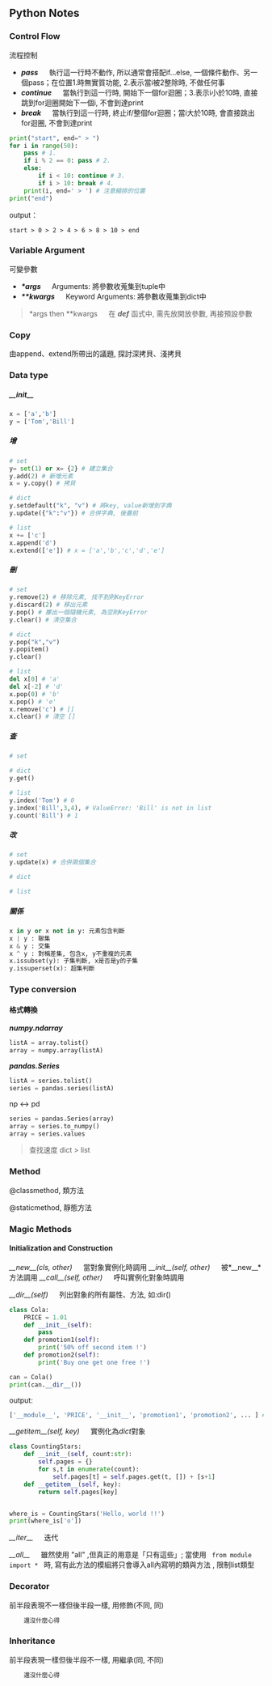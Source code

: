 ## Python Notes

### Control Flow
流程控制
+ ___pass___ &emsp; 執行這一行時不動作, 所以通常會搭配if...else, 一個條件動作、另一個pass；在位置1.時無實質功能, 2.表示當i被2整除時, 不做任何事 </li>
+ ___continue___ &emsp; 當執行到這一行時, 開始下一個for迴圈；3.表示i小於10時, 直接跳到for迴圈開始下一個i, 不會到達print </li>
+ ___break___ &emsp; 當執行到這一行時, 終止if/整個for迴圈；當i大於10時, 會直接跳出for迴圈, 不會到達print </li>

```python
print("start", end=" > ")
for i in range(50):
    pass # 1.
    if i % 2 == 0: pass # 2.
    else:
        if i < 10: continue # 3.
        if i > 10: break # 4.
    print(i, end=' > ') # 注意縮排的位置
print("end")
```
   
output：

    start > 0 > 2 > 4 > 6 > 8 > 10 > end

### Variable Argument
可變參數 
    
+ ___\*args___ &emsp; Arguments: 將參數收蒐集到tuple中 
+ ___\*\*kwargs___ &emsp; Keyword Arguments: 將參數收蒐集到dict中

>\*args then \*\*kwargs &emsp; 在 ___def___ 函式中, 需先放開放參數, 再接預設參數

### Copy

由append、extend所帶出的議題, 探討深拷貝、淺拷貝

### Data type

##### \_\_init__
```python
x = ['a','b']
y = ['Tom','Bill']
```

##### 增
```python
# set
y= set(1) or x= {2} # 建立集合
y.add(2) # 新增元素 
x = y.copy() # 拷貝 

# dict
y.setdefault("k", "v") # 將key, value新增到字典
y.update({"k":"v"}) # 合併字典, 後蓋前

# list
x += ['c'] 
x.append('d')
x.extend(['e']) # x = ['a','b','c','d','e']

```

##### 刪
```python
# set
y.remove(2) # 移除元素, 找不到則KeyError
y.discard(2) # 移出元素
y.pop() # 擲出一個隨機元素, 為空則KeyError
y.clear() # 清空集合

# dict
y.pop("k","v")
y.popitem()
y.clear()

# list
del x[0] # 'a'
del x[-2] # 'd'
x.pop(0) # 'b'
x.pop() # 'e'
x.remove('c') # []
x.clear() # 清空 []

```

##### 查

```python
# set

# dict
y.get()

# list
y.index('Tom') # 0
y.index('Bill',3,4), # ValueError: 'Bill' is not in list
y.count('Bill') # 1

```

##### 改
```python
# set
y.update(x) # 合併兩個集合

# dict

# list

```

##### 關係
```python
x in y or x not in y: 元素包含判斷
x | y : 聯集
x & y : 交集
x ^ y : 對稱差集, 包含x, y不重複的元素
x.issubset(y): 子集判斷, x是否是y的子集
y.issuperset(x): 超集判斷
```


### Type conversion
    
#### 格式轉換
***numpy.ndarray***
```python
listA = array.tolist()
array = numpy.array(listA)
```
***pandas.Series***
```python
listA = series.tolist()
series = pandas.series(listA)
```
np <-> pd
```python
series = pandas.Series(array)
array = series.to_numpy()
array = series.values
```

> 查找速度 dict > list

### Method
    
@classmethod, 類方法

@staticmethod, 靜態方法

### Magic Methods

#### Initialization and Construction
*\_\_new__(cls, other)* &emsp; 當對象實例化時調用
*\_\_init__(self, other)* &emsp; 被*\_\_new__*方法調用
*\_\_call__(self, other)* &emsp; 呼叫實例化對象時調用

*\_\_dir__(self)*  &emsp; 列出對象的所有屬性、方法, 如:dir()

```python
class Cola:
    PRICE = 1.01
    def __init__(self):
        pass
    def promotion1(self):
        print('50% off second item !')
    def promotion2(self):
        print('Buy one get one free !')

can = Cola()
print(can.__dir__())
```
output:
```python
['__module__', 'PRICE', '__init__', 'promotion1', 'promotion2', ... ] # 其他魔術方法
```
*\_\_getitem__(self, key)* &emsp; 實例化為*dict*對象

```python
class CountingStars:
    def __init__(self, count:str):
        self.pages = {}
        for s,t in enumerate(count):
            self.pages[t] = self.pages.get(t, []) + [s+1]
    def __getitem__(self, key):
        return self.pages[key]


where_is = CountingStars('Hello, world !!')
print(where_is['o'])
```
*\_\_iter__* &emsp; 迭代

*\_\_all__* &emsp; 
雖然使用 "all" ,但真正的用意是「只有這些」; 
當使用 <code> from module import * </code> 時, 寫有此方法的模組將只會導入all內寫明的類與方法
, 限制list類型

### Decorator

前半段表現不一樣但後半段一樣, 用修飾(不同, 同)
```python
    還沒什麼心得
```

### Inheritance

前半段表現一樣但後半段不一樣, 用繼承(同, 不同)
```python
    還沒什麼心得
```




